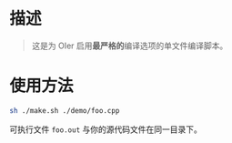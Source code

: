# 描述

> 这是为 OIer 启用**最严格的**编译选项的单文件编译脚本。

# 使用方法

```bash
sh ./make.sh ./demo/foo.cpp
```

可执行文件 `foo.out` 与你的源代码文件在同一目录下。
